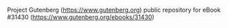 Project Gutenberg (https://www.gutenberg.org) public repository for eBook #31430 (https://www.gutenberg.org/ebooks/31430)
